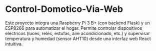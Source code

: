 # Control-Domotico-Via-Web
Este proyecto integra una Raspberry Pi 3 B+ (con backend Flask) y un ESP8266 para automatizar el hogar. Permite controlar dispositivos eléctricos (luces, relés, estufas, aire acondicionado, etc.) y supervisar temperatura y humedad (sensor AHT10) desde una interfaz web React intuitiva.
